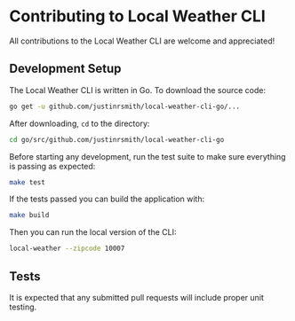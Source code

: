 # Contributing to Local Weather CLI

All contributions to the Local Weather CLI are welcome and appreciated!

## Development Setup

The Local Weather CLI is written in Go. To download the source code:

```sh
go get -u github.com/justinrsmith/local-weather-cli-go/...
```

After downloading, `cd` to the directory:

```sh
cd go/src/github.com/justinrsmith/local-weather-cli-go
```

Before starting any development, run the test suite to make sure everything is passing as expected:

```sh
make test
```

If the tests passed you can build the application with:

```sh
make build
```

Then you can run the local version of the CLI:

```sh
local-weather --zipcode 10007
```

## Tests

It is expected that any submitted pull requests will include proper unit testing.
